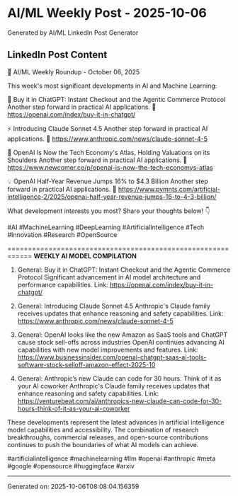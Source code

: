 # AI/ML Weekly Post - 2025-10-06

Generated by AI/ML LinkedIn Post Generator

## LinkedIn Post Content

🚀 AI/ML Weekly Roundup - October 06, 2025

This week's most significant developments in AI and Machine Learning:

🧠 Buy it in ChatGPT: Instant Checkout and the Agentic Commerce Protocol
   Another step forward in practical AI applications.
   🔗 https://openai.com/index/buy-it-in-chatgpt/

⚡ Introducing Claude Sonnet 4.5
   Another step forward in practical AI applications.
   🔗 https://www.anthropic.com/news/claude-sonnet-4-5

🔬 OpenAI Is Now the Tech Economy's Atlas, Holding Valuations on its Shoulders
   Another step forward in practical AI applications.
   🔗 https://www.newcomer.co/p/openai-is-now-the-tech-economys-atlas

💡 OpenAI Half-Year Revenue Jumps 16% to $4.3 Billion
   Another step forward in practical AI applications.
   🔗 https://www.pymnts.com/artificial-intelligence-2/2025/openai-half-year-revenue-jumps-16-to-4-3-billion/

What development interests you most? Share your thoughts below! 👇

#AI #MachineLearning #DeepLearning #ArtificialIntelligence #Tech #Innovation #Research #OpenSource

============================================================
**WEEKLY AI MODEL COMPILATION**

1. General: Buy it in ChatGPT: Instant Checkout and the Agentic Commerce Protocol
Significant advancement in AI model architecture and performance capabilities.
Link: https://openai.com/index/buy-it-in-chatgpt/

2. General: Introducing Claude Sonnet 4.5
Anthropic's Claude family receives updates that enhance reasoning and safety capabilities.
Link: https://www.anthropic.com/news/claude-sonnet-4-5

3. General: OpenAI looks like the new Amazon as SaaS tools and ChatGPT cause stock sell-offs across industries
OpenAI continues advancing AI capabilities with new model improvements and features.
Link: https://www.businessinsider.com/openai-chatgpt-saas-ai-tools-software-stock-selloff-amazon-effect-2025-10

4. General: Anthropic’s new Claude can code for 30 hours. Think of it as your AI coworker
Anthropic's Claude family receives updates that enhance reasoning and safety capabilities.
Link: https://venturebeat.com/ai/anthropics-new-claude-can-code-for-30-hours-think-of-it-as-your-ai-coworker

These developments represent the latest advances in artificial intelligence model capabilities and accessibility. The combination of research breakthroughs, commercial releases, and open-source contributions continues to push the boundaries of what AI models can achieve.

#artificialintelligence #machinelearning #llm #openai #anthropic #meta #google #opensource #huggingface #arxiv

---
Generated on: 2025-10-06T08:08:04.156359
